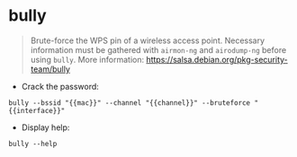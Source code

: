 # bully

> Brute-force the WPS pin of a wireless access point.
> Necessary information must be gathered with `airmon-ng` and `airodump-ng` before using `bully`.
> More information: <https://salsa.debian.org/pkg-security-team/bully>

- Crack the password:

`bully --bssid "{{mac}}" --channel "{{channel}}" --bruteforce "{{interface}}"`

- Display help:

`bully --help`

